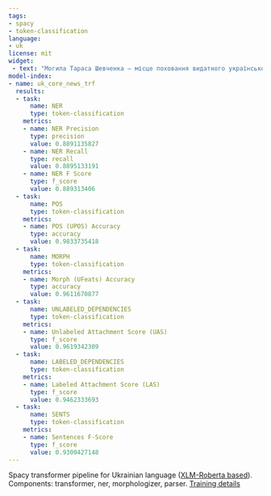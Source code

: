 ```yaml
---
tags:
- spacy
- token-classification
language:
- uk
license: mit
widget:
 - text: "Могила Тараса Шевченка — місце поховання видатного українського поета Тараса Шевченка в місті Канів (Черкаська область) на Чернечій горі, над яким із 1939 року височіє бронзовий пам'ятник роботи скульптора Матвія Манізера."
model-index:
- name: uk_core_news_trf
  results:
  - task:
      name: NER
      type: token-classification
    metrics:
    - name: NER Precision
      type: precision
      value: 0.8891135827
    - name: NER Recall
      type: recall
      value: 0.8895133191
    - name: NER F Score
      type: f_score
      value: 0.889313406
  - task:
      name: POS
      type: token-classification
    metrics:
    - name: POS (UPOS) Accuracy
      type: accuracy
      value: 0.9833735418
  - task:
      name: MORPH
      type: token-classification
    metrics:
    - name: Morph (UFeats) Accuracy
      type: accuracy
      value: 0.9611670877
  - task:
      name: UNLABELED_DEPENDENCIES
      type: token-classification
    metrics:
    - name: Unlabeled Attachment Score (UAS)
      type: f_score
      value: 0.9619342309
  - task:
      name: LABELED_DEPENDENCIES
      type: token-classification
    metrics:
    - name: Labeled Attachment Score (LAS)
      type: f_score
      value: 0.9462333693
  - task:
      name: SENTS
      type: token-classification
    metrics:
    - name: Sentences F-Score
      type: f_score
      value: 0.9300427148
---
```

Spacy transformer pipeline for Ukrainian language ([XLM-Roberta based](https://huggingface.co/ukr-models/xlm-roberta-base-uk)). Components: transformer, ner, morphologizer, parser.
[Training details](https://github.com/kurnosovv/ukr-spacy)